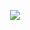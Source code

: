 <p align="center">
  <a href="https://dogan.at">
    <img src="https://skillicons.dev/icons?i=linux,bash,neovim,git,github,go,cpp,java,ts,docker,mongodb,mysql" />
  </a>
</p>
